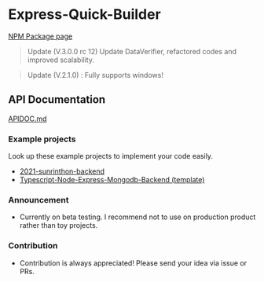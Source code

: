 # Express-Quick-Builder

[NPM Package page](https://npmjs.com/package/express-quick-builder)
> Update (V.3.0.0 rc 12) Update DataVerifier, refactored codes and improved scalability.


> Update (V.2.1.0) : Fully supports windows!

## API Documentation

[APIDOC.md](https://github.com/HADMARINE/express-quick-builder/blob/master/docs/APIDOC.md)

### Example projects

Look up these example projects to implement your code easily.

- [2021-sunrinthon-backend](https://github.com/sunrinhackathon/2021-sunrinthon-backend)
- [Typescript-Node-Express-Mongodb-Backend (template)](https://github.com/HADMARINE/Typescript-Node-Express-Mongodb-backend)

### Announcement

- Currently on beta testing. I recommend not to use on production product rather than toy projects.

### Contribution

- Contribution is always appreciated! Please send your idea via issue or PRs.
